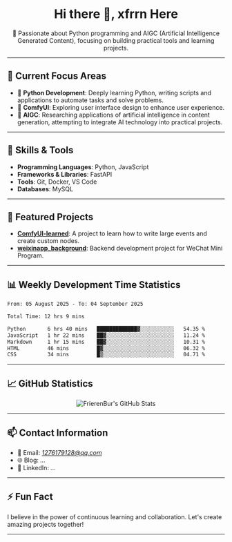 <h1 align="center">Hi there 👋, xfrrn Here</h1>

<p align="center">
  🎯 Passionate about Python programming and AIGC (Artificial Intelligence Generated Content), focusing on building practical tools and learning projects.
</p>

---

## 🧠 Current Focus Areas

- 🐍 **Python Development**: Deeply learning Python, writing scripts and applications to automate tasks and solve problems.
- 🧩 **ComfyUI**: Exploring user interface design to enhance user experience.
- 🤖 **AIGC**: Researching applications of artificial intelligence in content generation, attempting to integrate AI technology into practical projects.

---

## 🔧 Skills & Tools

- **Programming Languages**: Python, JavaScript
- **Frameworks & Libraries**: FastAPI
- **Tools**: Git, Docker, VS Code
- **Databases**: MySQL

---

## 📂 Featured Projects

- [**ComfyUI-learned**](https://github.com/FrierenBur/ComfyUI-learned): A project to learn how to write large events and create custom nodes.
- [**weixinapp_background**](https://github.com/FrierenBur/weixinapp_background): Backend development project for WeChat Mini Program.

---

## 📊 Weekly Development Time Statistics
<!--START_SECTION:waka-->

```txt
From: 05 August 2025 - To: 04 September 2025

Total Time: 12 hrs 9 mins

Python       6 hrs 40 mins   █████████████▓░░░░░░░░░░░   54.35 %
JavaScript   1 hr 22 mins    ██▓░░░░░░░░░░░░░░░░░░░░░░   11.24 %
Markdown     1 hr 15 mins    ██▓░░░░░░░░░░░░░░░░░░░░░░   10.31 %
HTML         46 mins         █▓░░░░░░░░░░░░░░░░░░░░░░░   06.32 %
CSS          34 mins         █▒░░░░░░░░░░░░░░░░░░░░░░░   04.71 %
```

<!--END_SECTION:waka-->



---

## 📈 GitHub Statistics

<p align="center">
  <img src="https://github-readme-stats.vercel.app/api?username=FrierenBur&show_icons=true&theme=radical" alt="FrierenBur's GitHub Stats" />
</p>

---

## 📫 Contact Information

- 📧 Email: *1276179128@qq.com*
- 🌐 Blog: *...*
- 💼 LinkedIn: *...*

---

## ⚡ Fun Fact

I believe in the power of continuous learning and collaboration. Let's create amazing projects together!

---
